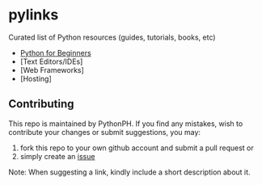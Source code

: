 # pylinks
Curated list of Python resources (guides, tutorials, books, etc)
- [Python for Beginners](https://github.com/pythonph/pylinks/blob/master/basic-python.md)
- [Text Editors/IDEs]
- [Web Frameworks]
- [Hosting]

## Contributing
This repo is maintained by PythonPH. If you find any mistakes, wish to contribute your changes or submit suggestions, you may:
1. fork this repo to your own github account and submit a pull request or 
2. simply create an [issue](https://github.com/pythonph/pylinks/issues)

Note: When suggesting a link, kindly include a short description about it.

